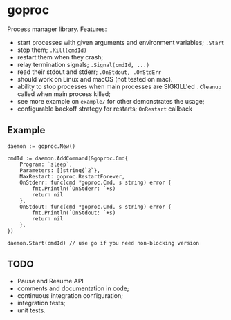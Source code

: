 # goproc

Process manager library. Features:

* start processes with given arguments and environment variables; `.Start`
* stop them; `.Kill(cmdId)`
* restart them when they crash;  
* relay termination signals; `.Signal(cmdId, ...)`
* read their stdout and stderr; `.OnStdout, .OnStdErr`
* should work on Linux and macOS (not tested on mac).
* ability to stop processes when main processes are SIGKILL'ed `.Cleanup` called when main process killed;
* see more example on `example/` for other demonstrates the usage;
* configurable backoff strategy for restarts; `OnRestart` callback

## Example

```
daemon := goproc.New()

cmdId := daemon.AddCommand(&goproc.Cmd{
    Program: `sleep`,
    Parameters: []string{`2`},
    MaxRestart: goproc.RestartForever,
    OnStderr: func(cmd *goproc.Cmd, s string) error {
        fmt.Println(`OnStderr: `+s)
        return nil
    },
    OnStdout: func(cmd *goproc.Cmd, s string) error {
        fmt.Println(`OnStdout: `+s)
        return nil
    },
})

daemon.Start(cmdId) // use go if you need non-blocking version
```

## TODO

* Pause and Resume API
* comments and documentation in code;
* continuous integration configuration;
* integration tests;
* unit tests.
